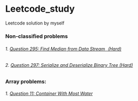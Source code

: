 # Leetcode_study
Leetcode solution by myself

### Non-classified problems
###### 1. [Question 295: Find Median from Data Stream（Hard)](https://github.com/JiananDing0/Leetcode_study/tree/master/Q295)
###### 2. [Question 297: Serialize and Deserialize Binary Tree (Hard)](https://github.com/JiananDing0/Leetcode_study/tree/master/Q297)

### Array problems:
###### 1. [Question 11: Container With Most Water](https://github.com/JiananDing0/Leetcode_study/tree/master/Q11)
